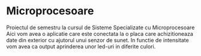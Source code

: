 # Microprocesoare 

  Proiectul de semestru la cursul de Sisteme Specializate cu Microprocesoare
Aici vom avea o aplicatie care este conectata la o placa care achizitioneaza date din exterior cu ajutorul unui senzor de sunet.
In functie de intensitate vom avea ca output aprinderea unor led-uri in diferite culori.
